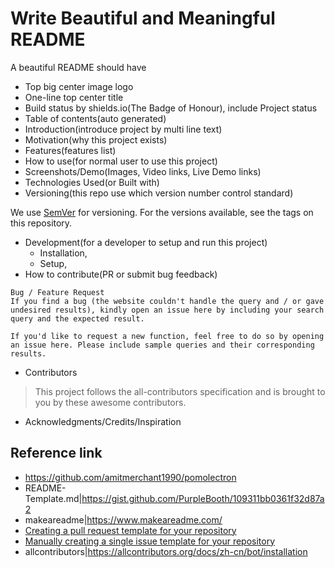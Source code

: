 # Write Beautiful and Meaningful README
A beautiful README should have
- Top big center image logo
- One-line top center title
- Build status by shields.io(The Badge of Honour), include Project status
- Table of contents(auto generated)
- Introduction(introduce project by multi line text)
- Motivation(why this project exists)
- Features(features list)
- How to use(for normal user to use this project)
- Screenshots/Demo(Images, Video links, Live Demo links)
- Technologies Used(or Built with)
- Versioning(this repo use which version number control standard)

We use [SemVer](https://semver.org/lang/zh-CN/) for versioning. For the versions available, see the tags on this repository.

- Development(for a developer to setup and run this project)
  - Installation, 
  - Setup, 
- How to contribute(PR or submit bug feedback)
```
Bug / Feature Request
If you find a bug (the website couldn't handle the query and / or gave undesired results), kindly open an issue here by including your search query and the expected result.

If you'd like to request a new function, feel free to do so by opening an issue here. Please include sample queries and their corresponding results.
```
- Contributors

>This project follows the all-contributors specification and is brought to you by these awesome contributors.


- Acknowledgments/Credits/Inspiration

## Reference link
- https://github.com/amitmerchant1990/pomolectron
- README-Template.md|https://gist.github.com/PurpleBooth/109311bb0361f32d87a2
- makeareadme|https://www.makeareadme.com/
- [Creating a pull request template for your repository](https://docs.github.com/en/free-pro-team@latest/github/building-a-strong-community/creating-a-pull-request-template-for-your-repository)
- [Manually creating a single issue template for your repository](https://docs.github.com/en/free-pro-team@latest/github/building-a-strong-community/manually-creating-a-single-issue-template-for-your-repository)
- allcontributors|https://allcontributors.org/docs/zh-cn/bot/installation
